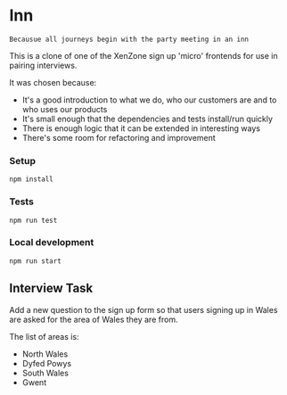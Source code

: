 # Inn

```
Becausue all journeys begin with the party meeting in an inn
```

This is a clone of one of the XenZone sign up 'micro' frontends for use in pairing interviews.

It was chosen because:

- It's a good introduction to what we do, who our customers are and to who uses our products
- It's small enough that the dependencies and tests install/run quickly
- There is enough logic that it can be extended in interesting ways
- There's some room for refactoring and improvement

### Setup

`npm install`

### Tests

`npm run test`

### Local development

`npm run start`

## Interview Task

Add a new question to the sign up form so that users signing up in Wales are asked for the area of Wales they are from.

The list of areas is:
- North Wales
- Dyfed Powys
- South Wales
- Gwent
